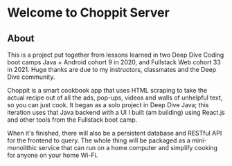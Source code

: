 # Welcome to Choppit Server

## About
This is a project put together from lessons learned in two Deep Dive Coding boot camps Java + Android cohort 9 in 2020, and Fullstack Web cohort 33 in 2021.  Huge thanks are due to my instructors, classmates and the Deep Dive community.

Choppit is a smart cookbook app that uses HTML scraping to take the actual recipe out of all the ads, pop-ups, videos and walls of unhelpful text, so you can just cook.  It began as a solo project in Deep Dive Java; this iteration uses that Java backend with a UI I built (am building) using React.js and other tools from the Fullstack boot camp.  

When it's finished, there will also be a persistent database and RESTful API for the frontend to query. The whole thing will be packaged as a mini-monolithic service that can run on a home computer and simplify cooking for anyone on your home Wi-Fi.  